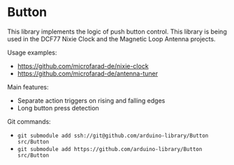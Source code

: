 # Button

This library implements the logic of push button control. This library is being used in the DCF77 Nixie Clock and the Magnetic Loop Antenna projects. 

Usage examples:

* https://github.com/microfarad-de/nixie-clock
* https://github.com/microfarad-de/antenna-tuner

Main features:

* Separate action triggers on rising and falling edges
* Long button press detection

Git commands:

* `git submodule add ssh://git@github.com/arduino-library/Button src/Button`
* `git submodule add https://github.com/arduino-library/Button src/Button`


